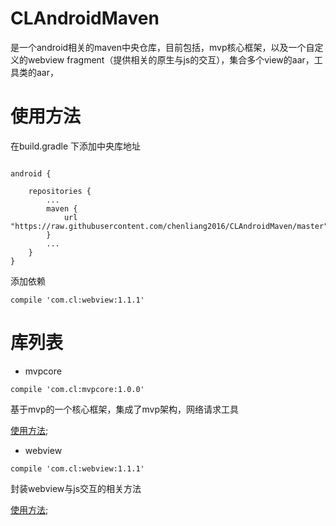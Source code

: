 # CLAndroidMaven
是一个android相关的maven中央仓库，目前包括，mvp核心框架，以及一个自定义的webview fragment（提供相关的原生与js的交互），集合多个view的aar，工具类的aar，


# 使用方法

在build.gradle 下添加中央库地址

```

android {
 
    repositories {
        ...
        maven {
            url "https://raw.githubusercontent.com/chenliang2016/CLAndroidMaven/master"
        }
        ...
    }
}

```

添加依赖

```
compile 'com.cl:webview:1.1.1'

```

# 库列表

* mvpcore

```
compile 'com.cl:mvpcore:1.0.0'
```

基于mvp的一个核心框架，集成了mvp架构，网络请求工具

[使用方法](MvpCore/readme.md);

* webview

```
compile 'com.cl:webview:1.1.1'
```

封装webview与js交互的相关方法

[使用方法](webview.md);
